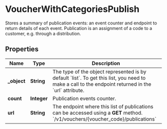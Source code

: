 

# VoucherWithCategoriesPublish

Stores a summary of publication events: an event counter and endpoint to return details of each event. Publication is an assignment of a code to a customer, e.g. through a distribution.

## Properties

| Name | Type | Description |
|------------ | ------------- | ------------- |
|**_object** | **String** | The type of the object represented is by default &#x60;list&#x60;. To get this list, you need to make a call to the endpoint returned in the &#x60;url&#x60; attribute. |
|**count** | **Integer** | Publication events counter. |
|**url** | **String** | The endpoint where this list of publications can be accessed using a **GET** method. &#x60;/v1/vouchers/{voucher_code}/publications&#x60; |



